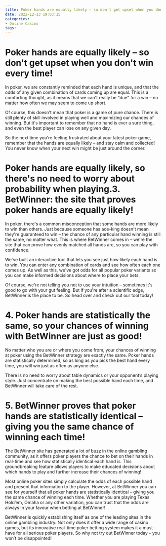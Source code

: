 ```yaml
---
title: Poker hands are equally likely – so don't get upset when you don't win every time!
date: 2022-12-13 19:03:15
categories:
- Online Casino
tags:
---
```



#  Poker hands are equally likely – so don't get upset when you don't win every time!

In poker, we are constantly reminded that each hand is unique, and that the odds of any given combination of cards coming up are equal. This is a comforting thought, as it means that we can't really be "due" for a win – no matter how often we may seem to come up short.

Of course, this doesn't mean that poker is a game of pure chance. There is still plenty of skill involved in playing well and maximizing our chances of winning. But it's important to remember that no hand is ever a sure thing, and even the best player can lose on any given day.

So the next time you're feeling frustrated about your latest poker game, remember that the hands are equally likely – and stay calm and collected! You never know when your next win might be just around the corner.

#  Poker hands are equally likely, so there's no need to worry about probability when playing.3. BetWinner: the site that proves poker hands are equally likely!

In poker, there's a common misconception that some hands are more likely to win than others. Just because someone has ace-king doesn't mean they're guaranteed to win – the chance of any particular hand winning is still the same, no matter what. This is where BetWinner comes in – we're the site that can prove how evenly matched all hands are, so you can play with confidence.

We've built an interactive tool that lets you see just how likely each hand is to win. You can enter any combination of cards and see how often each one comes up. As well as this, we've got odds for all popular poker variants so you can make informed decisions about where to place your bets.

Of course, we're not telling you not to use your intuition – sometimes it's good to go with your gut feeling. But if you're after a scientific edge, BetWinner is the place to be. So head over and check out our tool today!

# 4. Poker hands are statistically the same, so your chances of winning with BetWinner are just as good!

No matter who you are or where you come from, your chances of winning at poker using the BetWinner strategy are exactly the same. Poker hands are statistically determined, so as long as you pick the best hand every time, you will win just as often as anyone else.

There is no need to worry about table dynamics or your opponent’s playing style. Just concentrate on making the best possible hand each time, and BetWinner will take care of the rest.

# 5. BetWinner proves that poker hands are statistically identical – giving you the same chance of winning each time!

The BetWinner site has generated a lot of buzz in the online gambling community, as it offers poker players the chance to bet on their hands in real-time and see how statistically identical each hand is. This groundbreaking feature allows players to make educated decisions about which hands to play and further increase their chances of winning!

Most online poker sites simply calculate the odds of each possible hand and present that information to the player. However, at BetWinner you can see for yourself that all poker hands are statistically identical – giving you the same chance of winning each time. Whether you are playing Texas Hold’em, Omaha or any other variation, you can trust that the odds are always in your favour when betting at BetWinner!

BetWinner is quickly establishing itself as one of the leading sites in the online gambling industry. Not only does it offer a wide range of casino games, but its innovative real-time poker betting system makes it a must-have for all serious poker players. So why not try out BetWinner today – you won’t be disappointed!